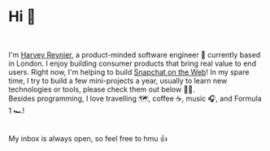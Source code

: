 
# Hi 👋 #
<br />

I'm [Harvey Reynier](https://harveyreynier.com), a product-minded software engineer 🚀 currently based in London. I enjoy building consumer products that bring real value to end users. Right now, I'm helping to build [Snapchat on the Web](https://my.snapchat.com/)!
In my spare time, I try to build a few mini-projects a year, usually to learn new technologies or tools, please check them out below 🙋‍♂.
<br /> Besides programming, I love travelling 🗺️, coffee ☕, music 🎧, and Formula 1 🏎️! 

<br />
My inbox is always open, so feel free to hmu 👍
